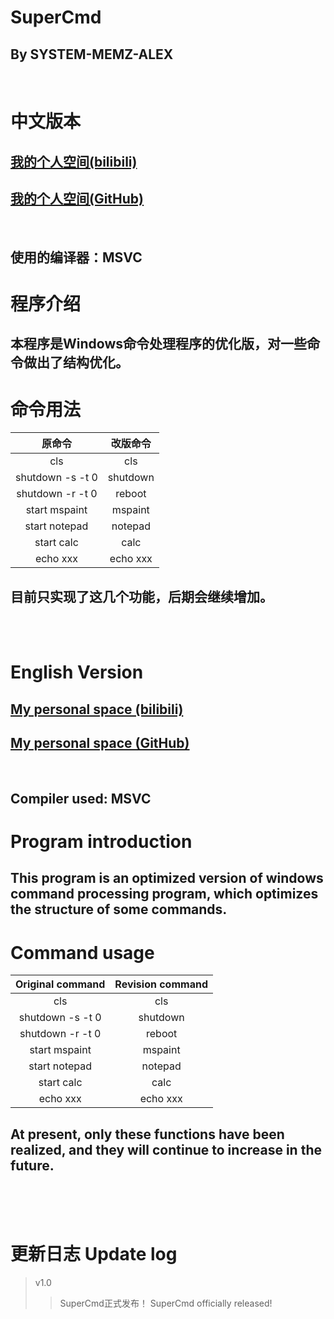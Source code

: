 # SuperCmd
## By SYSTEM-MEMZ-ALEX
</br>

# 中文版本
## [我的个人空间(bilibili)](https://space.bilibili.com/1802312406)
## [我的个人空间(GitHub)](https://github.com/FuzzyMine998605/)
</br>

## 使用的编译器：MSVC
# 程序介绍
## 本程序是Windows命令处理程序的优化版，对一些命令做出了结构优化。
# 命令用法
|原命令|改版命令|
|:---:|:---:|
|cls|cls|
|shutdown -s -t 0|shutdown|
|shutdown -r -t 0|reboot|
|start mspaint|mspaint|
|start notepad|notepad|
|start calc|calc|
|echo xxx|echo xxx|
## 目前只实现了这几个功能，后期会继续增加。
</br>
</br>

# English Version
## [My personal space (bilibili)](https://space.bilibili.com/1802312406)
## [My personal space (GitHub)](https://github.com/FuzzyMine998605/)
</br>

## Compiler used: MSVC
# Program introduction
## This program is an optimized version of windows command processing program, which optimizes the structure of some commands.
# Command usage
|Original command|Revision command|
|:---:|:---:|
|cls|cls|
|shutdown -s -t 0|shutdown|
|shutdown -r -t 0|reboot|
|start mspaint|mspaint|
|start notepad|notepad|
|start calc|calc|
|echo xxx|echo xxx|
## At present, only these functions have been realized, and they will continue to increase in the future.
</br></br></br>

# 更新日志 Update log
> v1.0
>> SuperCmd正式发布！
>> SuperCmd officially released!
